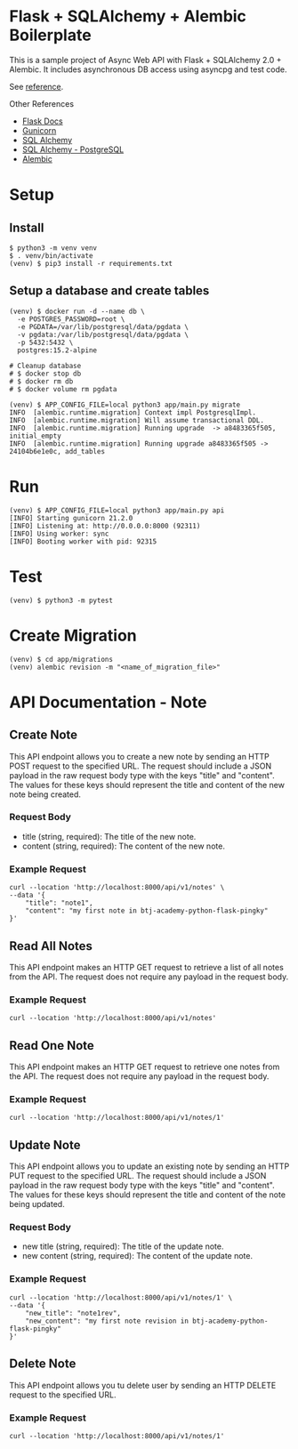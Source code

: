 # Flask + SQLAlchemy + Alembic Boilerplate

This is a sample project of Async Web API with Flask + SQLAlchemy 2.0 + Alembic.
It includes asynchronous DB access using asyncpg and test code.

See [reference](https://github.com/rhoboro/async-fastapi-sqlalchemy/tree/main).

Other References
- [Flask Docs](https://flask.palletsprojects.com/en/3.0.x/)
- [Gunicorn](https://gunicorn.org/)
- [SQL Alchemy](https://docs.sqlalchemy.org/en/20/orm/index.html)
- [SQL Alchemy - PostgreSQL](https://docs.sqlalchemy.org/en/20/dialects/postgresql.html)
- [Alembic](https://alembic.sqlalchemy.org/en/latest/tutorial.html)

# Setup

## Install

```shell
$ python3 -m venv venv
$ . venv/bin/activate
(venv) $ pip3 install -r requirements.txt
```

## Setup a database and create tables

```shell
(venv) $ docker run -d --name db \
  -e POSTGRES_PASSWORD=root \
  -e PGDATA=/var/lib/postgresql/data/pgdata \
  -v pgdata:/var/lib/postgresql/data/pgdata \
  -p 5432:5432 \
  postgres:15.2-alpine

# Cleanup database
# $ docker stop db
# $ docker rm db
# $ docker volume rm pgdata

(venv) $ APP_CONFIG_FILE=local python3 app/main.py migrate
INFO  [alembic.runtime.migration] Context impl PostgresqlImpl.
INFO  [alembic.runtime.migration] Will assume transactional DDL.
INFO  [alembic.runtime.migration] Running upgrade  -> a8483365f505, initial_empty
INFO  [alembic.runtime.migration] Running upgrade a8483365f505 -> 24104b6e1e0c, add_tables
```

# Run

```shell
(venv) $ APP_CONFIG_FILE=local python3 app/main.py api
[INFO] Starting gunicorn 21.2.0
[INFO] Listening at: http://0.0.0.0:8000 (92311)
[INFO] Using worker: sync
[INFO] Booting worker with pid: 92315
```

# Test

```shell
(venv) $ python3 -m pytest
```

# Create Migration

```shell
(venv) $ cd app/migrations
(venv) alembic revision -m "<name_of_migration_file>"
```

# API Documentation - Note

## Create Note

This API endpoint allows you to create a new note by sending an HTTP POST request to the specified URL. The request should include a JSON payload in the raw request body type with the keys "title" and "content". The values for these keys should represent the title and content of the new note being created.

### Request Body

- title (string, required): The title of the new note.
- content (string, required): The content of the new note.

### Example Request

```shell
curl --location 'http://localhost:8000/api/v1/notes' \
--data '{
    "title": "note1",
    "content": "my first note in btj-academy-python-flask-pingky"
}'
```

## Read All Notes

This API endpoint makes an HTTP GET request to retrieve a list of all notes from the API. The request does not require any payload in the request body.

### Example Request

```shell
curl --location 'http://localhost:8000/api/v1/notes'
```

## Read One Note

This API endpoint makes an HTTP GET request to retrieve one notes from the API. The request does not require any payload in the request body.

### Example Request

```shell
curl --location 'http://localhost:8000/api/v1/notes/1'
```

## Update Note

This API endpoint allows you to update an existing note by sending an HTTP PUT request to the specified URL. The request should include a JSON payload in the raw request body type with the keys "title" and "content". The values for these keys should represent the title and content of the note being updated.

### Request Body

- new title (string, required): The title of the update note.
- new content (string, required): The content of the update note.

### Example Request

```shell
curl --location 'http://localhost:8000/api/v1/notes/1' \
--data '{
    "new_title": "note1rev",
    "new_content": "my first note revision in btj-academy-python-flask-pingky"
}'
```

## Delete Note

This API endpoint allows you tu delete user by sending an HTTP DELETE request to the specified URL.

### Example Request

```shell
curl --location 'http://localhost:8000/api/v1/notes/1'
```
